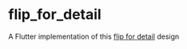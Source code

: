 # flip_for_detail

A Flutter implementation of this [flip for detail](https://dribbble.com/shots/4784364-Flip-For-Detail) design


